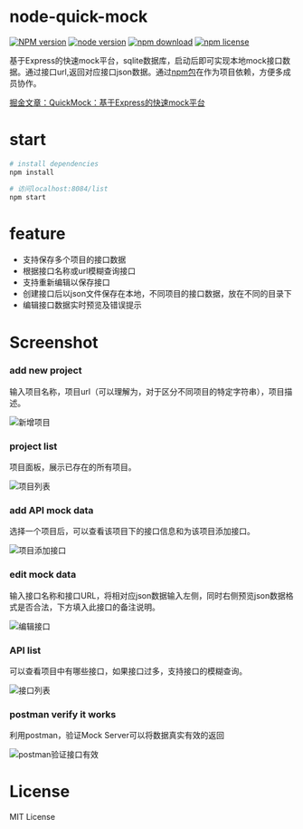 # node-quick-mock
[![NPM version][npm-image]][npm-url]
[![node version][node-image]][node-url]
[![npm download][download-image]][download-url]
[![npm license][license-image]][download-url]

[npm-image]: https://img.shields.io/npm/v/node-quick-mock.svg?style=flat-square
[npm-url]: https://npmjs.org/package/node-quick-mock
[node-image]: https://img.shields.io/badge/node.js-%3E=_8.7.0-green.svg?style=flat-square
[node-url]: http://nodejs.org/download/
[download-image]: https://img.shields.io/npm/dm/node-quick-mock.svg?style=flat-square
[download-url]: https://npmjs.org/package/node-quick-mock
[license-image]: https://img.shields.io/npm/l/node-quick-mock.svg

基于Express的快速mock平台，sqlite数据库，启动后即可实现本地mock接口数据。通过接口url,返回对应接口json数据。通过[npm包](https://www.npmjs.com/package/node-quick-mock)在作为项目依赖，方便多成员协作。


[掘金文章：QuickMock：基于Express的快速mock平台](https://juejin.cn/post/6844903550074486797)


# start

``` bash
# install dependencies
npm install

# 访问localhost:8084/list
npm start
```

# feature
* 支持保存多个项目的接口数据
* 根据接口名称或url模糊查询接口
* 支持重新编辑以保存接口
* 创建接口后以json文件保存在本地，不同项目的接口数据，放在不同的目录下
* 编辑接口数据实时预览及错误提示


# Screenshot

### add new project
输入项目名称，项目url（可以理解为，对于区分不同项目的特定字符串），项目描述。

![新增项目](https://img-1253403808.cos.ap-chengdu.myqcloud.com/github/node-quick-mock-project-add.png)


### project list
项目面板，展示已存在的所有项目。


![项目列表](https://img-1253403808.cos.ap-chengdu.myqcloud.com/github/project-list.png)


### add API mock data
选择一个项目后，可以查看该项目下的接口信息和为该项目添加接口。

![项目添加接口](https://img-1253403808.cos.ap-chengdu.myqcloud.com/github/node-quick-mock-project-deatil.png)


### edit mock data
输入接口名称和接口URL，将相对应json数据输入左侧，同时右侧预览json数据格式是否合法，下方填入此接口的备注说明。

![编辑接口](https://img-1253403808.cos.ap-chengdu.myqcloud.com/github/屏幕快照%202020-03-27%2016.55.33.png)


### API list
可以查看项目中有哪些接口，如果接口过多，支持接口的模糊查询。


![接口列表](https://img-1253403808.cos.ap-chengdu.myqcloud.com/github/屏幕快照%202020-03-27%2016.56.20.png)


### postman verify it works
利用postman，验证Mock Server可以将数据真实有效的返回


![postman验证接口有效](https://img-1253403808.cos.ap-chengdu.myqcloud.com/github/屏幕快照%202020-03-27%2016.58.33.png)

# License
MIT License


